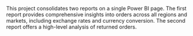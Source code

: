 This project consolidates two reports on a single Power BI page. The first report provides comprehensive insights 
into orders across all regions and markets, including exchange rates and currency conversion. 
The second report offers a high-level analysis of returned orders.
